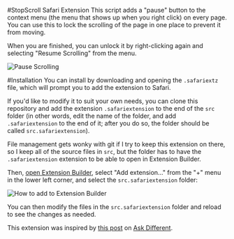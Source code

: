 #StopScroll Safari Extension
This script adds a "pause" button to the context menu (the menu that shows up when you right click) on every page. You can use this to lock the scrolling of the page in one place to prevent it from moving.

When you are finished, you can unlock it by right-clicking again and selecting "Resume Scrolling" from the menu.

![Pause Scrolling](http://i.stack.imgur.com/RdDeF.png)

#Installation
You can install by downloading and opening the `.safariextz` file, which will prompt you to add the extension to Safari.

If you'd like to modify it to suit your own needs, you can clone this repository and add the extension `.safariextension` to the end of the `src` folder (in other words, edit the name of the folder, and add `.safariextension` to the end of it; after you do so, the folder should be called `src.safariextension`).

File management gets wonky with git if I try to keep this extension on there, so I keep all of the source files in `src`, but the folder has to have the `.safariextension` extension to be able to open in Extension Builder.

Then, [open Extension Builder](https://developer.apple.com/library/safari/documentation/Tools/Conceptual/SafariExtensionGuide/UsingExtensionBuilder/UsingExtensionBuilder.html), select "Add extension..." from the "+" menu in the lower left corner, and select the `src.safariextension` folder:

![How to add to Extension Builder](http://i.stack.imgur.com/MfihG.gif)

You can then modify the files in the `src.safariextension` folder and reload to see the changes as needed.

This extension was inspired by [this post](http://apple.stackexchange.com/questions/170021/how-to-disable-the-scrolling-on-osx-safari) on [Ask Different](http://apple.stackexchange.com).
